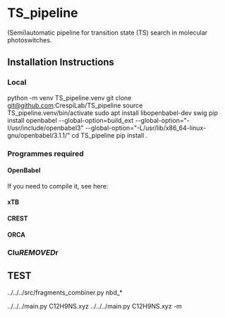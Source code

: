 # TS_pipeline
 (Semi)automatic pipeline for transition state (TS) search in molecular photoswitches.

## Installation Instructions
### Local
python -m venv TS_pipeline.venv
git clone git@github.com:CrespiLab/TS_pipeline
source TS_pipeline.venv/bin/activate
sudo apt install libopenbabel-dev swig
pip install openbabel --global-option=build_ext --global-option="-I/usr/include/openbabel3" --global-option="-L/usr/lib/x86_64-linux-gnu/openbabel/3.1.1/"
cd TS_pipeline
pip install .


### Programmes required
#### OpenBabel
If you need to compile it, see here:

#### xTB

#### CREST

#### ORCA




### Clu***REMOVED***r




## TEST
../../../src/fragments_combiner.py nbd_*

../../../main.py C12H9NS.xyz
../../../main.py C12H9NS.xyz -m 

